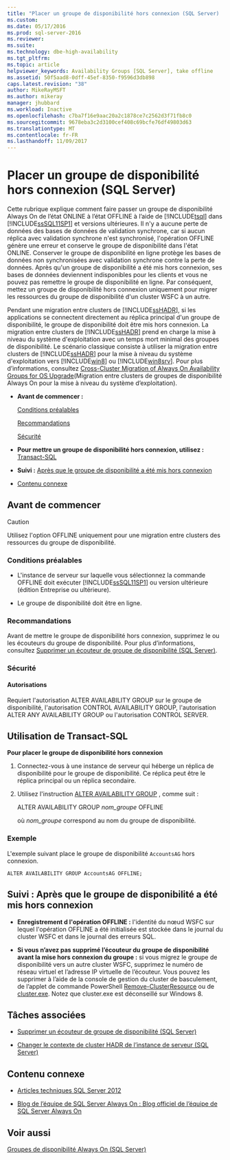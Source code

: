 ```yaml
---
title: "Placer un groupe de disponibilité hors connexion (SQL Server) | Microsoft Docs"
ms.custom: 
ms.date: 05/17/2016
ms.prod: sql-server-2016
ms.reviewer: 
ms.suite: 
ms.technology: dbe-high-availability
ms.tgt_pltfrm: 
ms.topic: article
helpviewer_keywords: Availability Groups [SQL Server], take offline
ms.assetid: 50f5aad8-0dff-45ef-8350-f9596d3db898
caps.latest.revision: "38"
author: MikeRayMSFT
ms.author: mikeray
manager: jhubbard
ms.workload: Inactive
ms.openlocfilehash: c7ba7f16e9aac20a2c1878ce7c2562d3f71fb8c0
ms.sourcegitcommit: 9678eba3c2d3100cef408c69bcfe76df49803d63
ms.translationtype: MT
ms.contentlocale: fr-FR
ms.lasthandoff: 11/09/2017
---
```

# <a name="take-an-availability-group-offline-sql-server"></a>Placer un groupe de disponibilité hors connexion (SQL Server)
  Cette rubrique explique comment faire passer un groupe de disponibilité Always On de l’état ONLINE à l’état OFFLINE à l’aide de [!INCLUDE[tsql](../../../includes/tsql-md.md)] dans [!INCLUDE[ssSQL11SP1](../../../includes/sssql11sp1-md.md)] et versions ultérieures. Il n'y a aucune perte de données des bases de données de validation synchrone, car si aucun réplica avec validation synchrone n'est synchronisé, l'opération OFFLINE génère une erreur et conserve le groupe de disponibilité dans l'état ONLINE. Conserver le groupe de disponibilité en ligne protège les bases de données non synchronisées avec validation synchrone contre la perte de données. Après qu'un groupe de disponibilité a été mis hors connexion, ses bases de données deviennent indisponibles pour les clients et vous ne pouvez pas remettre le groupe de disponibilité en ligne. Par conséquent, mettez un groupe de disponibilité hors connexion uniquement pour migrer les ressources du groupe de disponibilité d'un cluster WSFC à un autre.  
  
 Pendant une migration entre clusters de [!INCLUDE[ssHADR](../../../includes/sshadr-md.md)], si les applications se connectent directement au réplica principal d'un groupe de disponibilité, le groupe de disponibilité doit être mis hors connexion. La migration entre clusters de [!INCLUDE[ssHADR](../../../includes/sshadr-md.md)] prend en charge la mise à niveau du système d'exploitation avec un temps mort minimal des groupes de disponibilité. Le scénario classique consiste à utiliser la migration entre clusters de [!INCLUDE[ssHADR](../../../includes/sshadr-md.md)] pour la mise à niveau du système d'exploitation vers [!INCLUDE[win8](../../../includes/win8-md.md)] ou [!INCLUDE[win8srv](../../../includes/win8srv-md.md)]. Pour plus d’informations, consultez [Cross-Cluster Migration of Always On Availability Groups for OS Upgrade](http://msdn.microsoft.com/library/jj873730.aspx)(Migration entre clusters de groupes de disponibilité Always On pour la mise à niveau du système d’exploitation).  
  
-   **Avant de commencer :**  
  
     [Conditions préalables](#Prerequisites)  
  
     [Recommandations](#Recommendations)  
  
     [Sécurité](#Security)  
  
-   **Pour mettre un groupe de disponibilité hors connexion, utilisez :**  [Transact-SQL](#TsqlProcedure)  
  
-   **Suivi :**  [Après que le groupe de disponibilité a été mis hors connexion](#FollowUp)  
  
-   [Contenu connexe](#RelatedContent)  
  
##  <a name="BeforeYouBegin"></a> Avant de commencer  
  
> [!CAUTION]  
>  Utilisez l'option OFFLINE uniquement pour une migration entre clusters des ressources du groupe de disponibilité.  
  
###  <a name="Prerequisites"></a> Conditions préalables  
  
-   L'instance de serveur sur laquelle vous sélectionnez la commande OFFLINE doit exécuter [!INCLUDE[ssSQL11SP1](../../../includes/sssql11sp1-md.md)] ou version ultérieure (édition Entreprise ou ultérieure).  
  
-   Le groupe de disponibilité doit être en ligne.  
  
###  <a name="Recommendations"></a> Recommandations  
 Avant de mettre le groupe de disponibilité hors connexion, supprimez le ou les écouteurs du groupe de disponibilité. Pour plus d’informations, consultez [Supprimer un écouteur de groupe de disponibilité &#40;SQL Server&#41;](../../../database-engine/availability-groups/windows/remove-an-availability-group-listener-sql-server.md).  
  
###  <a name="Security"></a> Sécurité  
  
####  <a name="Permissions"></a> Autorisations  
 Requiert l'autorisation ALTER AVAILABILITY GROUP sur le groupe de disponibilité, l'autorisation CONTROL AVAILABILITY GROUP, l'autorisation ALTER ANY AVAILABILITY GROUP ou l'autorisation CONTROL SERVER.  
  
##  <a name="TsqlProcedure"></a> Utilisation de Transact-SQL  
 **Pour placer le groupe de disponibilité hors connexion**  
  
1.  Connectez-vous à une instance de serveur qui héberge un réplica de disponibilité pour le groupe de disponibilité. Ce réplica peut être le réplica principal ou un réplica secondaire.  
  
2.  Utilisez l'instruction [ALTER AVAILABILITY GROUP](../../../t-sql/statements/alter-availability-group-transact-sql.md) , comme suit :  
  
     ALTER AVAILABILITY GROUP *nom_groupe* OFFLINE  
  
     où *nom_groupe* correspond au nom du groupe de disponibilité.  
  
### <a name="example"></a>Exemple  
 L'exemple suivant place le groupe de disponibilité `AccountsAG` hors connexion.  
  
```  
ALTER AVAILABILITY GROUP AccountsAG OFFLINE;  
```  
  
##  <a name="FollowUp"></a> Suivi : Après que le groupe de disponibilité a été mis hors connexion  
  
-   **Enregistrement d l'opération OFFLINE :**  l'identité du nœud WSFC sur lequel l'opération OFFLINE a été initialisée est stockée dans le journal du cluster WSFC et dans le journal des erreurs SQL.  
  
-   **Si vous n’avez pas supprimé l’écouteur du groupe de disponibilité avant la mise hors connexion du groupe :**  si vous migrez le groupe de disponibilité vers un autre cluster WSFC, supprimez le numéro de réseau virtuel et l’adresse IP virtuelle de l’écouteur. Vous pouvez les supprimer à l’aide de la console de gestion du cluster de basculement, de l’applet de commande PowerShell [Remove-ClusterResource](http://technet.microsoft.com/library/ee461015\(WS.10\).aspx) ou de [cluster.exe](http://technet.microsoft.com/library/ee461015\(WS.10\).aspx). Notez que cluster.exe est déconseillé sur Windows 8.  
  
##  <a name="RelatedTasks"></a> Tâches associées  
  
-   [Supprimer un écouteur de groupe de disponibilité &#40;SQL Server&#41;](../../../database-engine/availability-groups/windows/remove-an-availability-group-listener-sql-server.md)  
  
-   [Changer le contexte de cluster HADR de l’instance de serveur &#40;SQL Server&#41;](../../../database-engine/availability-groups/windows/change-the-hadr-cluster-context-of-server-instance-sql-server.md)  
  
##  <a name="RelatedContent"></a> Contenu connexe  
  
-   [Articles techniques SQL Server 2012](http://msdn.microsoft.com/library/bb418445\(SQL.10\).aspx)  
  
-   [Blog de l’équipe de SQL Server Always On : Blog officiel de l’équipe de SQL Server Always On](https://blogs.msdn.microsoft.com/sqlalwayson/)  
  
## <a name="see-also"></a>Voir aussi  
 [Groupes de disponibilité Always On &#40;SQL Server&#41;](../../../database-engine/availability-groups/windows/always-on-availability-groups-sql-server.md)  
  
  
